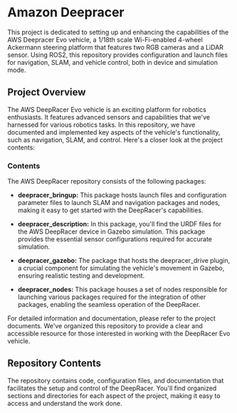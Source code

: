 # Amazon Deepracer

This project is dedicated to setting up and enhancing the capabilities of the AWS Deepracer Evo vehicle, a 1/18th scale Wi-Fi-enabled 4-wheel Ackermann steering platform that features two RGB cameras and a LiDAR sensor. Using ROS2, this repository provides configuration and launch files for navigation, SLAM, and vehicle control, both in device and simulation mode.

## Project Overview

The AWS DeepRacer Evo vehicle is an exciting platform for robotics enthusiasts. It features advanced sensors and capabilities that we've harnessed for various robotics tasks. In this repository, we have documented and implemented key aspects of the vehicle's functionality, such as navigation, SLAM, and control. Here's a closer look at the project contents:

### Contents

The AWS DeepRacer repository consists of the following packages:

-   **deepracer_bringup:** This package hosts launch files and configuration parameter files to launch SLAM and navigation packages and nodes, making it easy to get started with the DeepRacer's capabilities.
    
-   **deepracer_description:** In this package, you'll find the URDF files for the AWS DeepRacer device in Gazebo simulation. This package provides the essential sensor configurations required for accurate simulation.
    
-   **deepracer_gazebo:** The package that hosts the deepracer_drive plugin, a crucial component for simulating the vehicle's movement in Gazebo, ensuring realistic testing and development.
    
-   **deepracer_nodes:** This package houses a set of nodes responsible for launching various packages required for the integration of other packages, enabling the seamless operation of the DeepRacer.
    

For detailed information and documentation, please refer to the project documents. We've organized this repository to provide a clear and accessible resource for those interested in working with the DeepRacer Evo vehicle.

## Repository Contents

The repository contains code, configuration files, and documentation that facilitates the setup and control of the DeepRacer. You'll find organized sections and directories for each aspect of the project, making it easy to access and understand the work done. 
